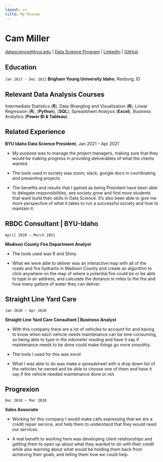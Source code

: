```yaml
---
layout: cv
title: My Resume
---
```

# Cam Miller


<div id="webaddress">
<a href="datascience@byui.edu">datascience@byui.edu</a>
| <a href="https://byuidatascience.github.io/development.html">Data Science Program</a>
| <a href="https://www.linkedin.com/groups/13537407/">LinkedIn</a>
| <a href="https://github.com/byuids-resumes">GitHub</a>
</div>

<!-- https://www.monique.tech/the-art-of-markdown -->

## Education

`Jan 2017 - Dec 2021`
__Brigham Young University Idaho__, Rexburg, ID

## Relevant Data Analysis Courses
Intermediate Statistics (__R__), Data Wrangling and Visualization (__R__), Linear Regression (__R__), (__Python__), (__SQL__), Spreadsheet Analysis (__Excel__), Business Analytics (__Power BI & Tableau__).

## Related Experience
__BYU Idaho Data Science President__, Jan 2021 – Apr 2021

- My purpose was to manage the project managers, making sure that they would be making progress in providing deliverables of what the clients wanted.

- The tools used in society was zoom, slack, google docs in coordinating and presenting projects

- The benefits and results that I gained as being President have been able to delegate responsibilities, see society grow and find more students that want build their skills in Data Science. It’s also been able to give me more perspective of what it takes to run a successful society and how to maintain it.

## RBDC Consultant | BYU-Idaho
`April 2020 – March 2021`

__Madison County Fire Department Analyst__

- The tools used was R and Shiny 

- What we were able to deliver was an interactive map with all of the roads and fire hydrants in Madison County and create an algorithm to click anywhere on the map of where a potential fire could be or be able to type in an address, and calculate the distance in miles to the fire and how many gallons of water they can deliver.


## Straight Line Yard Care
`Jan 2020 – Apr 2020 `

__Straight Line Yard Care Consultant | Business Analyst__
- With this company there are a lot of vehicles to account for and having to know when each vehicle needs maintenance can be time consuming, so being able to type in the odometer reading and have it say if maintenance needs to be done could make things go more smoothly.

- The tools I used for this was excel

- What I was able to do was make a spreadsheet with a drop down list of the vehicles he owned and be able to choose one of them and have it say if the vehicle needed maintenance done or not.

## Progrexion
`Dec 2018 – Mar 2020`

__Sales Associate__

- Working for this company I would make calls expressing that we are a credit repair service, and help them to understand that they would need our services.

- A real benefit to working here was developing client relationships and getting them to open up about what they wanted to do with their credit while also learning about what would be holding them back from achieving their goals, and telling them how we could help. 	            

<!-- ### Footer

Last updated: May 2013 -->


